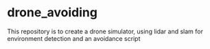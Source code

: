 # drone_avoiding
This repository is to create a drone simulator, using lidar and slam for environment detection and an avoidance script
